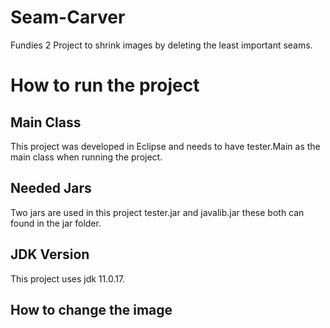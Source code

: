 # Seam-Carver
Fundies 2 Project to shrink images by deleting the least important seams.

# How to run the project
## Main Class 
This project was developed in Eclipse and needs to have tester.Main as the main class when running the project.

## Needed Jars
Two jars are used in this project tester.jar and javalib.jar these both can found in the jar folder.

## JDK Version
This project uses jdk 11.0.17.

## How to change the image

